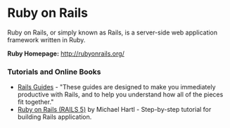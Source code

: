 # Ruby on Rails 

Ruby on Rails, or simply known as Rails, is a server-side web application framework written in Ruby. 

**Ruby Homepage:** http://rubyonrails.org/

### Tutorials and Online Books
* [Rails Guides](http://guides.rubyonrails.org/) - "These guides are designed to make you immediately productive with Rails, and to help you understand how all of the pieces fit together."
* [Ruby on Rails (RAILS 5)](https://www.railstutorial.org/) by Michael Hartl - Step-by-step tutorial for building Rails application. 
